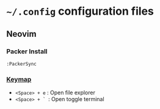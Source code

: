 # `~/.config` configuration files

## Neovim

### Packer Install

```vim
:PackerSync
```

### [Keymap](./nvim/lua/keymap.lua)

- `<Space> + e` : Open file explorer
- ``<Space> + ` ``: Open toggle terminal
